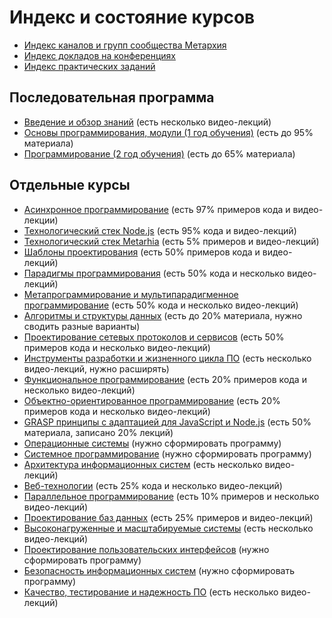 # Индекс и состояние курсов

- [Индекс каналов и групп сообщества Метархия](Links.md)
- [Индекс докладов на конференциях](Courses/Talks.md)
- [Индекс практических заданий](Practice/Index.md)

## Последовательная программа

- [Введение и обзор знаний](Courses/Introduction.md)
  (есть несколько видео-лекций)
- [Основы программирования, модули (1 год обучения)](Courses/Fundamentals.md)
  (есть до 95% материала)
- [Программирование (2 год обучения)](Courses/Advanced.md)
  (есть до 65% материала)

## Отдельные курсы

- [Асинхронное программирование](Courses/Asynchronous.md)
  (есть 97% примеров кода и видео-лекции)
- [Технологический стек Node.js](Courses/NodeJS.md)
  (есть 95% кода и видео-лекций)
- [Технологический стек Metarhia](Courses/Metarhia.md)
  (есть 5% примеров и видео-лекций)
- [Шаблоны проектирования](Courses/Patterns.md)
  (есть 50% примеров кода и видео-лекций)
- [Парадигмы программирования](Courses/Paradigms.md)
  (есть 50% кода и несколько видео-лекций)
- [Метапрограммирование и мультипарадигменное программирование](Courses/Metaprogramming.md)
  (есть 50% кода и несколько видео-лекций)
- [Алгоритмы и структуры данных](Courses/AlgAndData.md)
  (есть до 20% материала, нужно сводить разные варианты)
- [Проектирование сетевых протоколов и сервисов](Courses/Network.md)
  (есть 50% примеров кода и несколько видео-лекций)
- [Инструменты разработки и жизненного цикла ПО](Courses/Tools.md)
  (есть несколько видео-лекций, нужно расширять)
- [Функциональное программирование](Courses/Functional.md)
  (есть 20% примеров кода и несколько видео-лекций)
- [Объектно-ориентированное программирование](Courses/OOP.md)
  (есть 20% примеров кода и несколько видео-лекций)
- [GRASP принципы с адаптацией для JavaScript и Node.js](Courses/GRASP.md)
  (есть 50% материала, записано 20% лекций)
- [Операционные системы](Courses/OS.md)
  (нужно сформировать программу)
- [Системное программирование](Courses/System.md)
  (нужно сформировать программу)
- [Архитектура информационных систем](Courses/Architecture.md)
  (есть несколько видео-лекций)
- [Веб-технологии](Courses/Web.md)
  (есть 25% кода и несколько видео-лекций)
- [Параллельное программирование](Courses/Parallel.md)
  (есть 10% примеров и несколько видео-лекций)
- [Проектирование баз данных](Courses/Databases.md)
  (есть 25% примеров и видео-лекций)
- [Высоконагруженные и масштабируемые системы](Courses/Highload.md)
  (есть несколько видео-лекций)
- [Проектирование пользовательских интерфейсов](Courses/UI-UX.md)
  (нужно сформировать программу)
- [Безопасность информационных систем](Courses/Security.md)
  (нужно сформировать программу)
- [Качество, тестирование и надежность ПО](Courses/Quality.md)
  (есть несколько видео-лекций)
